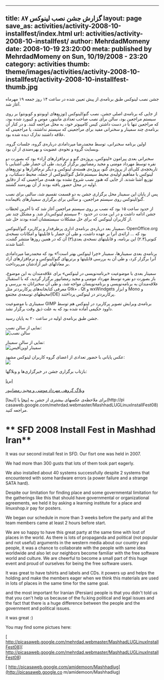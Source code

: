 ----------
title: گزارش جشن نصب لینوکس ۸۷
layout: page
save_as: activities/activity-2008-10-installfest/index.html
url: activities/activity-2008-10-installfest/
author: MehrdadMomeny
date: 2008-10-19 23:20:00
meta: published by MehrdadMomeny on Sun, 10/19/2008 - 23:20
category: activities
thumb: theme/images/activities/activity-2008-10-installfest/activity-2008-10-installfest-thumb.jpg
----------
  
جشن نصب لینوکس طبق برنامه‌ی از پیش تعیین شده در ساعت ۱۴ روز جمعه ۱۹ مهرماه
آغاز شد.

از جایی که برنامه‌ی اصلی جشن، نصب گنو/لینوکس (توزیع‌های اوبونتو و کوبونتو) بر
روی سیستم مراجعین بود، سالن برای نصب صاحب تعدادی مانیتور، موس و کیبورد شده
بود، که مراجعین تنها با در دست داشتن کیس کامپیوتر خود، به محل مراجعه کنند. و
در کنار آن برنامه‌ی چند سمینار و سخنرانی مفید برای مراجعینی که سیستم نداشتند،
یا مراجعینی که علاقه داشتند تدارک دیده شده بود.

اولین برنامه سخنرانی، توسط محمدرضا میردامادی درباره‌ی گروه، جلسات گروه، وبسایت
گروه و نحوه‌ی عضویت و بهره‌مندی از آن بود.

سخنرانی بعدی پیرامون «لینوکس، پروژه‌ی گنو و نرم‌افزارهای آزاد» بود که بصورت دو
نفره توسط مهرداد مومنی و مجید رمضانپور برگزار گردید، طی آن حضار طی آشنایی با
تاریخچه‌ی کلی‌ای از پروژه‌ی گنو، پروژه‌ی هسته‌ی لینوکس و دیگر نرم‌افزارها و
توزیع‌های لینوکس با مفاهیم اولیه‌ی محیط سیستم‌عامل گنو/لینوکس از جمله، محیط
دسکتاپ، و توزیع آشنا شدند. از جایی که هنوز نصب شروع نشده بود همه‌ی مراجعینی که
از دقایق اولیه در محل حضور یافته بودند از آن بهره‌مند گشتند.

پس از پایان این سمینار محل برگزاری جشن به دو قسمت تقسیم شد، سالنی برای نصب
گنو/لینوکس روی سیستم مراجعین، و سالنی برای برگزاری سمینارهای باقیمانده.

از حدود ساعت ۱۵ بود که نصب بر روی سیستم مراجعین آغاز شد که تا آخرین لحظات جشن
ادامه داشت و در این مدت در حدود ۴۰ سیستم لینوکس‌دار شد. و مشکل چند نفر از
کاربران لینوکس که برای حل مشکلات سیستمشان آمده بودند حل شد.

سمینار بعد درباره‌ی برنامه‌ی اداری پرطرفدار و پرکاربرد گنو/لینوکس،
OpenOffice.org بود که ... ارائه‌ی آنرا بر عهده داشت، و طی آن حضار با قابلیتها
و امکانات نسخه‌ی کنونی(۲.۴) این برنامه، و قابلیتهای نسخه‌ی بعدی(۳) آن که در
همین روزها منتشر گشت، آشنا شدند.

برنامه‌ی بعدی سمینارها، سمینار «چرا لینوکس بهتر است؟» بود که محمدرضا میردامادی
آنرا برگزار کرد، و طی آن به بررسی قابلیتها و برتریهای گنو/لینوکس و
نرم‌افزارهای آزاد بر معادلهای غیر آزادشان می‌پرداخت.

سمینار بعدی با موضوعیت «برنامه‌نویسی در لینوکس» برای علاقه‌مندان به این موضوع،
باز بصورت دو نفره توسط مهرداد مومنی و مجید رمضانپور برگزار گردید، که با
استقبال علاقه‌مندان به برنامه‌نویسی و برنامه‌نویسان مواجه شد، و طی آن سخنرانان
به بررسی و معرفی کتابخانه‌های پرکاربردتر مثل Gtk+ ، Qt و wxWindgets و ابزار
Mono و محیطهای توسعه‌ی مجتمع(IDE) پرکاربردتر در لینوکس پرداختند.

سمیناری با موضوعیت GIMP برنامه‌ی ویرایش تصویر پرکاربرد در لینوکس هم توسط داوود
حکیمی آماده شده بود که به علت ذیق وقت برگزار نشد.

جشن طبق برنامه‌ی اولیه در ساعت ۲۰ به پایان رسید.

نمایی از سالن نصب:  
![سالن نصب](/activities/activity-2008-10-installfest/activity-2008-10-installfest-01.jpg)  


نمایی از سالن سمینار:  
 ![سمینار اوپن‌آفیس](/activities/activity-2008-10-installfest/activity-2008-10-installfest-02.jpg)

عکس پایانی با حضور تعدادی از اعضای گروه کاربران لینوکس مشهد:  
![](http://lh3.ggpht.com/amidemoon/SPBd9ED_qI/AAAAAAAAAMw/ZNm_knuRzFQ/s512/lug01.jpg)  


بازتاب برگزاری جشن در خبرگزاری‌ها و وبلاگها:

[ایرنا](http://www2.irna.ir/04/news/view/line155/8707204889161350.htm)

[ وبلاگ گروهی مهرداد مومنی و مجید
رمضانپور](http://mtux.wordpress.com/2008/10/11/mashhadluginstallfestreport/)

برای ملاحظه‌ی عکسهای بیشتری از جشن به
[اینجا](http://picasaweb.google.com/amidemoon/Mashhadlug) یا [اینجا](http://pi
casaweb.google.com/mehrdad.webmaster/MashhadLUGLinuxInstallFest08) مراجعه
کنید.  






# ** SFD 2008 Install Fest in Mashhad Iran**

It was our second install fest in SFD. Our fisrt one was held in 2007.

We had more than 300 gusts that lots of them took part eagerly.

We also installed about 40 systems successfully despite 2 systems that
encountered with some hardware errors (a power failure and a strange SATA
hard).

Despite our limitation for finding place and some governmental limitation for
the gatherings like this that should have governmental or organizational
agreements, we held it by asking a learning institute for a place and
linuxshop.ir pay for posters.

We began our schedule in more than 3 weeks before the party and all the team
members came at least 2 hours before start.

We are so happy to have this great party at the same time with lost of places
in the world. As there is lots of propaganda and political (not popular and
not useful) arguments in the western media about our country and people, it
was a chance to collaborate with the people with same idea worldwide and also
let our neighbors become familiar with the free software world and culture. We
are cheerful to become a small part of this huge event and proud of ourselves
for being the free software users.

It was great to have tshirts and labels and CDs. it powers up and helps the
holding and make the members eager when we think this materials are used in
lots of places in the same time for the same goal.

and the most important for Iranian (Persian) people is that you didn't told us
that you can't help us because of the fu.king  political and legal issues and
the fact that there is a huge difference between the people and the government
and political issues.

it was great :)



You may find some pictues here:

[ http://picasaweb.google.com/mehrdad.webmaster/MashhadLUGLinuxInstallFest08](
http://picasaweb.google.com/mehrdad.webmaster/MashhadLUGLinuxInstallFest08)

[ http://picasaweb.google.com/amidemoon/Mashhadlug](http://picasaweb.google.co
m/amidemoon/Mashhadlug)

